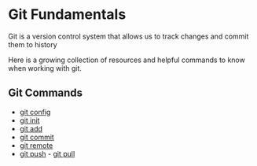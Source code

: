 # Git Fundamentals

Git is a version control system that allows us to track changes and commit them to history

Here is a growing collection of resources and helpful commands to know when working with git.

## Git Commands
 - [git config](./commands/Config.md)
 - [git init](./commands/Init.md)
  - [git add](./commands/Add.md)
  - [git commit](./commands/Commit.md)
   - [git remote](./commands/Remote.md)
   - [git push](./commands/Push.md)
    - [git pull](./commands/Pull.md)